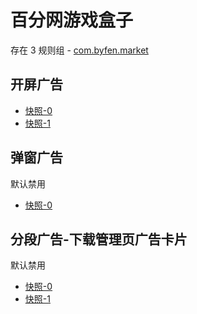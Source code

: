 # 百分网游戏盒子

存在 3 规则组 - [com.byfen.market](/src/apps/com.byfen.market.ts)

## 开屏广告

- [快照-0](https://i.gkd.li/import/13298944)
- [快照-1](https://i.gkd.li/import/13800021)

## 弹窗广告

默认禁用

- [快照-0](https://i.gkd.li/import/13801613)

## 分段广告-下载管理页广告卡片

默认禁用

- [快照-0](https://i.gkd.li/import/13771711)
- [快照-1](https://i.gkd.li/import/13771773)
